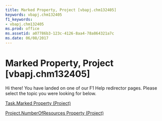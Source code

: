 ```yaml
---
title: Marked Property, Project [vbapj.chm132405]
keywords: vbapj.chm132405
f1_keywords:
- vbapj.chm132405
ms.prod: office
ms.assetid: a07786b3-123c-4126-8aa4-78a864321a7c
ms.date: 06/08/2017
---
```



# Marked Property, Project [vbapj.chm132405]

Hi there! You have landed on one of our F1 Help redirector pages. Please select the topic you were looking for below.

[Task.Marked Property (Project)](http://msdn.microsoft.com/library/b868afee-637f-8725-afdb-3c59ad261e26%28Office.15%29.aspx)

[Project.NumberOfResources Property (Project)](http://msdn.microsoft.com/library/a65ece0e-0285-a0d4-fb45-3f4d730ddd3d%28Office.15%29.aspx)


